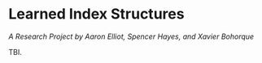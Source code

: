 # Learned Index Structures
*A Research Project by Aaron Elliot, Spencer Hayes, and Xavier Bohorque*

TBI.
